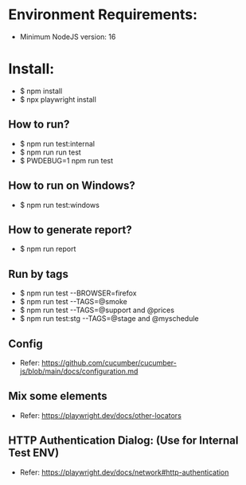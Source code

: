# Environment Requirements:

- Minimum NodeJS version: 16

# Install:

- $ npm install
- $ npx playwright install

## How to run?

- $ npm run test:internal
- $ npm run run test
- $ PWDEBUG=1 npm run test

## How to run on Windows?

- $ npm run test:windows

## How to generate report?

- $ npm run report

## Run by tags

- $ npm run test --BROWSER=firefox
- $ npm run test --TAGS=@smoke
- $ npm run test --TAGS=@support and @prices
- $ npm run test:stg --TAGS=@stage and @myschedule

## Config

- Refer: https://github.com/cucumber/cucumber-js/blob/main/docs/configuration.md

## Mix some elements

- Refer: https://playwright.dev/docs/other-locators

## HTTP Authentication Dialog: (Use for Internal Test ENV)

- Refer: https://playwright.dev/docs/network#http-authentication
